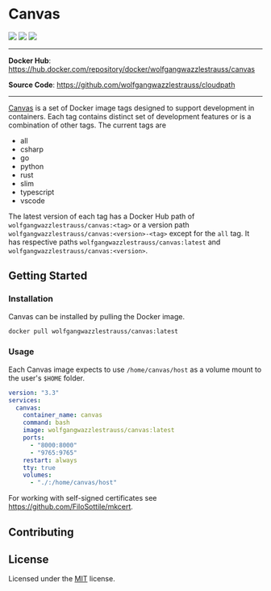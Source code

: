 # Canvas

![](https://img.shields.io/badge/code%20style-black-000000.svg)
![](https://img.shields.io/github/repo-size/wolfgangwazzlestrauss/canvas)
![](https://img.shields.io/github/license/wolfgangwazzlestrauss/canvas)

---

<!-- prettier-ignore -->
**Docker Hub**: https://hub.docker.com/repository/docker/wolfgangwazzlestrauss/canvas

**Source Code**: https://github.com/wolfgangwazzlestrauss/cloudpath

---

[Canvas](https://wolfgangwazzlestrauss.github.io/canvas) is a set of Docker
image tags designed to support development in containers. Each tag contains
distinct set of development features or is a combination of other tags. The
current tags are

- all
- csharp
- go
- python
- rust
- slim
- typescript
- vscode

The latest version of each tag has a Docker Hub path of
`wolfgangwazzlestrauss/canvas:<tag>` or a version path
`wolfgangwazzlestrauss/canvas:<version>-<tag>` except for the `all` tag. It has
respective paths `wolfgangwazzlestrauss/canvas:latest` and
`wolfgangwazzlestrauss/canvas:<version>`.

## Getting Started

### Installation

Canvas can be installed by pulling the Docker image.

```bash
docker pull wolfgangwazzlestrauss/canvas:latest
```

### Usage

Each Canvas image expects to use `/home/canvas/host` as a volume mount to the
user's `$HOME` folder.

```yaml
version: "3.3"
services:
  canvas:
    container_name: canvas
    command: bash
    image: wolfgangwazzlestrauss/canvas:latest
    ports:
      - "8000:8000"
      - "9765:9765"
    restart: always
    tty: true
    volumes:
      - "./:/home/canvas/host"
```

For working with self-signed certificates see
https://github.com/FiloSottile/mkcert.

## Contributing

## License

Licensed under the [MIT](license.txt) license.
